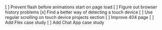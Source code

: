 [ ] Prevent flash before animations start on page load
[ ] Figure out browser history problems
[x] Find a better way of detecting a touch device
[ ] Use regular scrolling on touch device projects section
[ ] Improve 404 page
[ ] Add Flex case study
[ ] Add Chat App case study